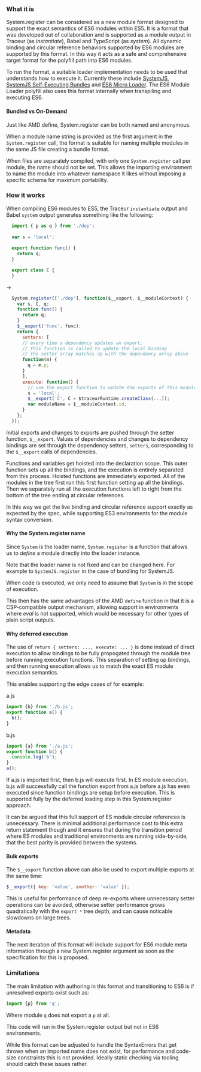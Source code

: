 ### What it is

System.register can be considered as a new module format designed to support the exact semantics of ES6 modules within ES5. 
It is a format that was developed out of collaboration and is supported as a module output in Traceur (as _instantiate_), 
Babel and TypeScript (as _system_). All dynamic binding and circular reference behaviors supported by ES6 modules are supported 
by this format. In this way it acts as a safe and comprehensive target format for the polyfill path into ES6 modules.

To run the format, a suitable loader implementation needs to be used that understands how to execute it. Currently these include 
[SystemJS](https://github.com/systemjs/systemjs), [SystemJS Self-Executing Bundles](https://github.com/systemjs/builder#sfx-bundles) 
and [ES6 Micro Loader](https://github.com/caridy/es6-micro-loader). The ES6 Module Loader polyfill also uses this format 
internally when transpiling and executing ES6.

#### Bundled vs On-Demand

Just like AMD define, System.register can be both named and anonymous.

When a module name string is provided as the first argument in the `System.register` call, the format is suitable for 
naming multiple modules in the same JS file creating a bundle format.

When files are separately compiled, with only one `System.register` call per module, the name should not be set. 
This allows the importing environment to name the module into whatever namespace it likes without imposing a specific 
schema for maximum portability.

### How it works

When compiling ES6 modules to ES5, the Traceur `instantiate` output and Babel `system` output generates something like the following:

```javascript
  import { p as q } from './dep';
 
  var s = 'local';
  
  export function func() {
    return q;
  }

  export class C {
  }
```

->

```javascript
  System.register(['./dep'], function($__export, $__moduleContext) {
    var s, C, q;
    function func() {
      return q;
    }
    $__export('func', func);
    return {
      setters: [
      // every time a dependency updates an export, 
      // this function is called to update the local binding
      // the setter array matches up with the dependency array above
      function(m) {
        q = m.p;
      }
      ],
      execute: function() {
        // use the export function to update the exports of this module
        s = 'local';
        $__export('C', C = $traceurRuntime.createClass(...));
        var moduleName = $__moduleContext.id;
      }
    };
  });
```

Initial exports and changes to exports are pushed through the setter function, `$__export`. Values of dependencies and 
changes to dependency bindings are set through the dependency setters, `setters`, corresponding to the `$__export` calls of dependencies.

Functions and variables get hoisted into the declaration scope. This outer function sets up all the bindings, 
and the execution is entirely separated from this process. Hoisted functions are immediately exported. 
All of the modules in the tree first run this first function setting up all the bindings. 
Then we separately run all the execution functions left to right from the bottom of the tree ending at circular references.

In this way we get the live binding and circular reference support exactly as expected by the spec, 
while supporting ES3 environments for the module syntax conversion.

#### Why the System.register name

Since `System` is the loader name, `System.register` is a function that allows us to _define_ a module directly into the loader instance.

Note that the loader name is not fixed and can be changed here. For example to `SystemJS.register` in the case of bundling for SystemJS.

When code is executed, we only need to assume that `System` is in the scope of execution.

This then has the same advantages of the AMD `define` function in that it is a CSP-compatible output mechanism, allowing support
in environments where _eval_ is not supported, which would be necessary for other types of plain script outputs.

#### Why deferred execution

The use of `return { setters: ..., execute: ... }` is done instead of direct execution to allow bindings to be fully propogated
through the module tree before running execution functions. This separation of setting up bindings, and then running execution
allows us to match the exact ES module execution semantics.

This enables supporting the edge cases of for example:

a.js
```javascript
import {b} from './b.js';
export function a() {
  b();
}
```

b.js
```javascript
import {a} from './a.js';
export function b() {
  console.log('b');
}
a();
```

If a.js is imported first, then b.js will execute first. In ES module execution, b.js will successfully call the function export 
from a.js before a.js has even executed since function bindings are setup before execution. This is supported fully by 
the deferred loading step in this System.register approach.

It can be argued that this full support of ES module circular references is unnecessary. There is minimal additional performance
cost to this extra return statement though and it ensures that during the transition period where ES modules and traditional
environments are running side-by-side, that the best parity is provided between the systems.

#### Bulk exports

The `$__export` function above can also be used to export multiple exports at the same time:

```javascript
$__export({ key: 'value', another: 'value' });
```

This is useful for performance of deep re-exports where unnecessary setter operations can be avoided, otherwise setter performance
grows quadratically with the `export *` tree depth, and can cause noticable slowdowns on large trees.

#### Metadata

The next iteration of this format will include support for ES6 module meta information through a new 
System.register argument as soon as the specification for this is proposed.

### Limitations

The main limitation with authoring in this format and transitioning to ES6 is if unresolved exports exist such as:

```javascript
import {p} from 'q';
```

Where module `q` does not export a `p` at all.

This code will run in the System.register output but not in ES6 environments.

While this format can be adjusted to handle the SyntaxErrors that get thrown when an imported name does not exist, for performance and code-size constraints this is not provided. Ideally static checking via tooling should catch these issues rather.